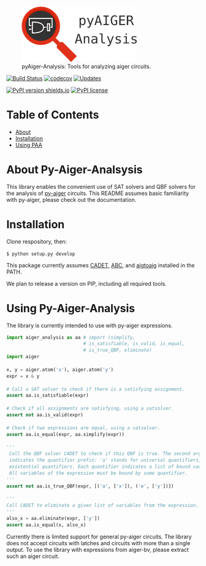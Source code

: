<figure>
  <img src="logo_text.svg" alt="py-aiger-bv logo" width=300px>
  <figcaption>pyAiger-Analysis: Tools for analyzing aiger
  circuits.</figcaption>
</figure>

[![Build Status](https://travis-ci.org/mvcisback/py-aiger-analysis.svg?branch=master)](https://travis-ci.org/mvcisback/py-aiger-analysis)
[![codecov](https://codecov.io/gh/mvcisback/py-aiger-analysis/branch/master/graph/badge.svg)](https://codecov.io/gh/mvcisback/py-aiger-analysis)
[![Updates](https://pyup.io/repos/github/mvcisback/py-aiger-analysis/shield.svg)](https://pyup.io/repos/github/mvcisback/py-aiger-analysis/)

[![PyPI version shields.io](https://img.shields.io/pypi/v/py-aiger-analysis.svg)](https://pypi.python.org/pypi/py-aiger-analysis/)
[![PyPI license](https://img.shields.io/pypi/l/py-aiger-analysis.svg)](https://pypi.python.org/pypi/py-aiger-analysis//)


# Table of Contents
- [About](#about-py-aiger-analysis)
- [Installation](#installation)
- [Using PAA](#using-py-aiger-analysis)

# About Py-Aiger-Analsysis

This library enables the convenient use of SAT solvers and QBF solvers for the analysis of [py-aiger](https://github.com/mvcisback/py-aiger) circuits.
This README assumes basic familiarity with py-aiger, please check out the documentation.


# Installation

Clone respository, then:

`$ python setup.py develop`

This package currently assumes [CADET](https://github.com/MarkusRabe/cadet), [ABC](https://github.com/berkeley-abc/abc), and [aigtoaig](http://fmv.jku.at/aiger/) installed in the PATH.

We plan to release a version on PIP, including all required tools.


# Using Py-Aiger-Analysis

The library is currently intended to use with py-aiger expressions.

```python
import aiger_analysis as aa # import (simplify,
							# is_satisfiable, is_valid, is_equal,
							# is_true_QBF, eliminate)
import aiger

x, y = aiger.atom('x'), aiger.atom('y')
expr = x & y

# Call a SAT solver to check if there is a satisfying assignment.
assert aa.is_satisfiable(expr)

# Check if all assignments are satisfying, using a satsolver.
assert not aa.is_valid(expr)

# Check if two expressions are equal, using a satsolver.
assert aa.is_equal(expr, aa.simplify(expr))

'''
 Call the QBF solver CADET to check if this QBF is true. The second argument
 indicates the quantifier prefix: 'a' stands for universal quantifiers, 'e' for
 existential quantifiers. Each quantifier indicates a list of bound variables.
 All variables of the expression must be bound by some quantifier.
'''
assert not aa.is_true_QBF(expr, [('a', ['x']), ('e', ['y'])])

'''
Call CADET to eliminate a given list of variables from the expression. The resulting expression is a formula over the remaining variables that is true if, and only if, there is a satisfying assignment to the indicated variables.
'''
also_x = aa.eliminate(expr, ['y'])
assert aa.is_equal(x, also_x)
```

Currently there is limited support for general py-aiger circuits. The library does not accept circuits with latches and circuits with more than a single output. 
To use the library with expressions from aiger-bv, please extract such an aiger circuit.
